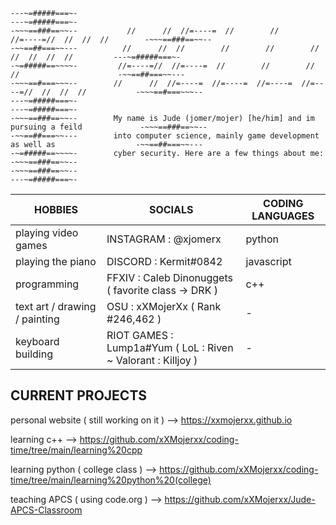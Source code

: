 ```
---~=#####===~-                                                                                   ---~=#####===~-
-~~~==###==~~--           //      //  //=----=  //        //        //=----=//  //  //  //        -~~~==###==~~--
-~~==##===~~---          //      //  //        //        //        //      //  //  //  //         ---~=#####===~-
-~=#####==~~~~-         //=----=//  //=----=  //        //        //      //                      -~~==##===~~---
-~~~==#===~~~--        //      //  //=----=  //=----=  //=----=  //=----=//  //  //  //           -~~~==#===~~~--
---~=#####===~-                                                                                   ---~=#####===~-
-~~~==###==~~--        My name is Jude (jomer/mojer) [he/him] and im pursuing a feild             -~~~==###==~~--
-~~==##===~~---        into computer science, mainly game development as well as                  -~~==##===~~---
-~=#####==~~~~-        cyber security. Here are a few things about me:                            -~~~==###==~~--
-~~~==###==~~--                                                                                   ---~=#####===~-
```
| HOBBIES | SOCIALS | CODING LANGUAGES |
| ------- | ------- | ---------------- |
| playing video games | INSTAGRAM : @xjomerx | python |
| playing the piano | DISCORD : Kermit#0842 | javascript |
| programming | FFXIV : Caleb Dinonuggets ( favorite class -> DRK ) | c++ |
| text art / drawing / painting | OSU : xXMojerXx ( Rank #246,462 ) | - |
| keyboard building | RIOT GAMES : Lump1a#Yum ( LoL : Riven ~ Valorant : Killjoy ) | - |

## CURRENT PROJECTS
personal website ( still working on it ) --> https://xxmojerxx.github.io

learning c++ --> https://github.com/xXMojerxx/coding-time/tree/main/learning%20cpp

learning python ( college class ) --> https://github.com/xXMojerxx/coding-time/tree/main/learning%20python%20(college)

teaching APCS ( using code.org ) --> https://github.com/xXMojerxx/Jude-APCS-Classroom

